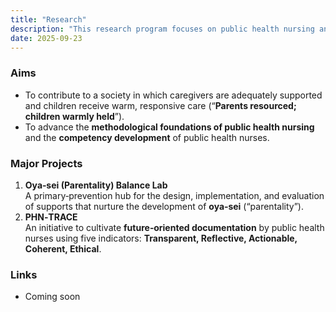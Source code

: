 ```yaml
---
title: "Research"
description: "This research program focuses on public health nursing and the professional practice of public health nurses."
date: 2025-09-23
---
```


### Aims
- To contribute to a society in which caregivers are adequately supported and children receive warm, responsive care (“**Parents resourced; children warmly held**”).
- To advance the **methodological foundations of public health nursing** and the **competency development** of public health nurses.

### Major Projects
1. **Oya‑sei (Parentality) Balance Lab**  
   A primary‑prevention hub for the design, implementation, and evaluation of supports that nurture the development of **oya‑sei** (“parentality”).
2. **PHN‑TRACE**  
   An initiative to cultivate **future‑oriented documentation** by public health nurses using five indicators: **Transparent, Reflective, Actionable, Coherent, Ethical**.

### Links
- Coming soon

